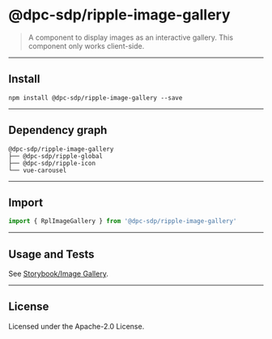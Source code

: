 # @dpc-sdp/ripple-image-gallery

> A component to display images as an interactive gallery. This component only
works client-side.

--------------------------------------------------------------------------------

## Install

```shell
npm install @dpc-sdp/ripple-image-gallery --save
```

--------------------------------------------------------------------------------

## Dependency graph

```shell
@dpc-sdp/ripple-image-gallery
├── @dpc-sdp/ripple-global
├── @dpc-sdp/ripple-icon
└── vue-carousel
```

--------------------------------------------------------------------------------

## Import

```js
import { RplImageGallery } from '@dpc-sdp/ripple-image-gallery'
```

--------------------------------------------------------------------------------

## Usage and Tests

See [Storybook/Image Gallery](https://ripple.sdp.vic.gov.au/?selectedKind=Organisms/ImageGallery&selectedStory=Image%20Gallery).

--------------------------------------------------------------------------------

## License

Licensed under the Apache-2.0 License.
